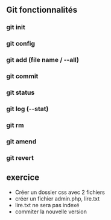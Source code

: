 ## Git fonctionnalités
### git init
### git config
### git add (file name / --all)
### git commit
### git status
### git log (--stat)
### git rm 
### git amend
### git revert

## exercice
- Créer un dossier css avec 2 fichiers
- créer un fichier admin.php, lire.txt
- lire.txt ne sera pas indexé
- commiter la nouvelle version
